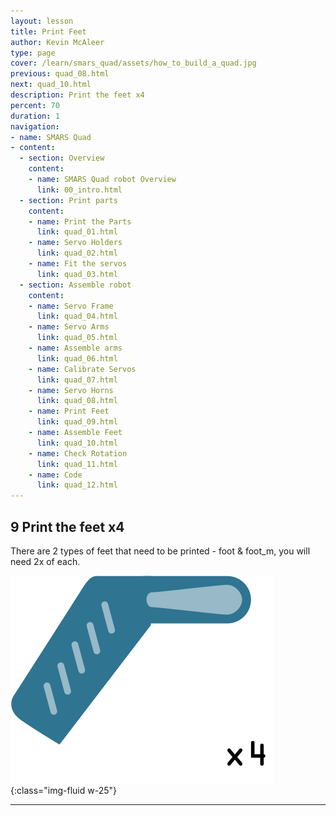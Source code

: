 ```yaml
---
layout: lesson
title: Print Feet
author: Kevin McAleer
type: page
cover: /learn/smars_quad/assets/how_to_build_a_quad.jpg
previous: quad_08.html
next: quad_10.html
description: Print the feet x4
percent: 70
duration: 1
navigation:
- name: SMARS Quad
- content:
  - section: Overview
    content:
    - name: SMARS Quad robot Overview
      link: 00_intro.html
  - section: Print parts
    content:
    - name: Print the Parts
      link: quad_01.html
    - name: Servo Holders
      link: quad_02.html
    - name: Fit the servos
      link: quad_03.html
  - section: Assemble robot
    content:
    - name: Servo Frame
      link: quad_04.html
    - name: Servo Arms
      link: quad_05.html
    - name: Assemble arms
      link: quad_06.html
    - name: Calibrate Servos
      link: quad_07.html
    - name: Servo Horns
      link: quad_08.html
    - name: Print Feet
      link: quad_09.html
    - name: Assemble Feet
      link: quad_10.html
    - name: Check Rotation
      link: quad_11.html
    - name: Code
      link: quad_12.html
---
```



## 9 Print the feet x4

There are 2 types of feet that need to be printed - foot & foot_m, you will need 2x of each.

![Print the feet x4](assets/instruction09.png){:class="img-fluid w-25"}

---
